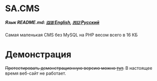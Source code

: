 # SA.CMS
##### Язык README.md: [:gb: English](https://github.com/kroshmorkovkin/sacms/blob/main/README.md), [:ru: Русский](https://github.com/kroshmorkovkin/sacms/blob/main/README-ru.md)

Самая маленькая CMS без MySQL на PHP весом всего в 16 КБ

# Демонстрация
~~Протестировать демонстрационную версию можно [тут](http://minestroymc.ml/sacms-demo/index.php?page=main).~~
В настоящее время веб-сайт не работает.
